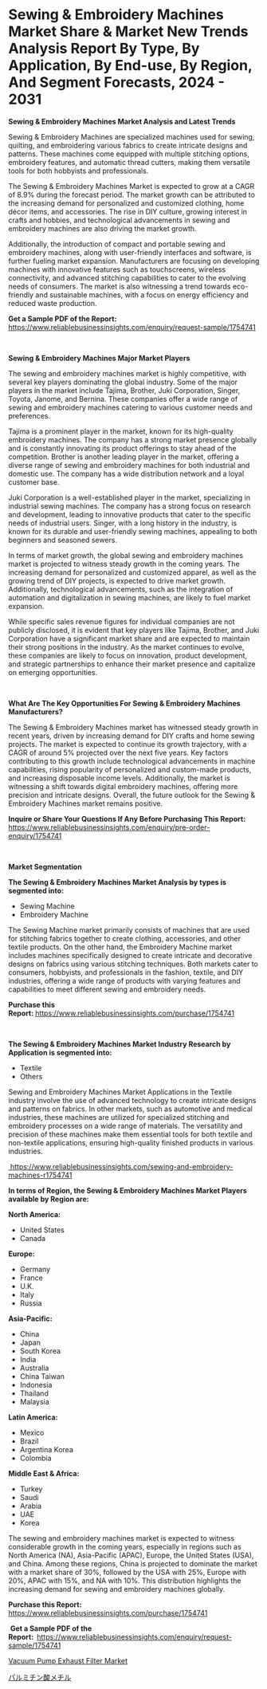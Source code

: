 <p><h1>Sewing & Embroidery Machines Market Share & Market New Trends Analysis Report By Type, By Application, By End-use, By Region, And Segment Forecasts, 2024 - 2031</h1></p><p><strong>Sewing & Embroidery Machines Market Analysis and Latest Trends</strong></p>
<p><p>Sewing & Embroidery Machines are specialized machines used for sewing, quilting, and embroidering various fabrics to create intricate designs and patterns. These machines come equipped with multiple stitching options, embroidery features, and automatic thread cutters, making them versatile tools for both hobbyists and professionals.</p><p>The Sewing & Embroidery Machines Market is expected to grow at a CAGR of 8.9% during the forecast period. The market growth can be attributed to the increasing demand for personalized and customized clothing, home décor items, and accessories. The rise in DIY culture, growing interest in crafts and hobbies, and technological advancements in sewing and embroidery machines are also driving the market growth.</p><p>Additionally, the introduction of compact and portable sewing and embroidery machines, along with user-friendly interfaces and software, is further fueling market expansion. Manufacturers are focusing on developing machines with innovative features such as touchscreens, wireless connectivity, and advanced stitching capabilities to cater to the evolving needs of consumers. The market is also witnessing a trend towards eco-friendly and sustainable machines, with a focus on energy efficiency and reduced waste production.</p></p>
<p><strong>Get a Sample PDF of the Report:&nbsp;</strong> <a href="https://www.reliablebusinessinsights.com/enquiry/request-sample/1754741">https://www.reliablebusinessinsights.com/enquiry/request-sample/1754741</a></p>
<p>&nbsp;</p>
<p><strong>Sewing & Embroidery Machines Major Market Players</strong></p>
<p><p>The sewing and embroidery machines market is highly competitive, with several key players dominating the global industry. Some of the major players in the market include Tajima, Brother, Juki Corporation, Singer, Toyota, Janome, and Bernina. These companies offer a wide range of sewing and embroidery machines catering to various customer needs and preferences.</p><p>Tajima is a prominent player in the market, known for its high-quality embroidery machines. The company has a strong market presence globally and is constantly innovating its product offerings to stay ahead of the competition. Brother is another leading player in the market, offering a diverse range of sewing and embroidery machines for both industrial and domestic use. The company has a wide distribution network and a loyal customer base.</p><p>Juki Corporation is a well-established player in the market, specializing in industrial sewing machines. The company has a strong focus on research and development, leading to innovative products that cater to the specific needs of industrial users. Singer, with a long history in the industry, is known for its durable and user-friendly sewing machines, appealing to both beginners and seasoned sewers.</p><p>In terms of market growth, the global sewing and embroidery machines market is projected to witness steady growth in the coming years. The increasing demand for personalized and customized apparel, as well as the growing trend of DIY projects, is expected to drive market growth. Additionally, technological advancements, such as the integration of automation and digitalization in sewing machines, are likely to fuel market expansion.</p><p>While specific sales revenue figures for individual companies are not publicly disclosed, it is evident that key players like Tajima, Brother, and Juki Corporation have a significant market share and are expected to maintain their strong positions in the industry. As the market continues to evolve, these companies are likely to focus on innovation, product development, and strategic partnerships to enhance their market presence and capitalize on emerging opportunities.</p></p>
<p>&nbsp;</p>
<p><strong>What Are The Key Opportunities For Sewing & Embroidery Machines Manufacturers?</strong></p>
<p><p>The Sewing & Embroidery Machines market has witnessed steady growth in recent years, driven by increasing demand for DIY crafts and home sewing projects. The market is expected to continue its growth trajectory, with a CAGR of around 5% projected over the next five years. Key factors contributing to this growth include technological advancements in machine capabilities, rising popularity of personalized and custom-made products, and increasing disposable income levels. Additionally, the market is witnessing a shift towards digital embroidery machines, offering more precision and intricate designs. Overall, the future outlook for the Sewing & Embroidery Machines market remains positive.</p></p>
<p><strong>Inquire or Share Your Questions If Any Before Purchasing This Report:</strong> <a href="https://www.reliablebusinessinsights.com/enquiry/pre-order-enquiry/1754741">https://www.reliablebusinessinsights.com/enquiry/pre-order-enquiry/1754741</a></p>
<p>&nbsp;</p>
<p><strong>Market Segmentation</strong></p>
<p><strong>The Sewing & Embroidery Machines Market Analysis by types is segmented into:</strong></p>
<p><ul><li>Sewing Machine</li><li>Embroidery Machine</li></ul></p>
<p><p>The Sewing Machine market primarily consists of machines that are used for stitching fabrics together to create clothing, accessories, and other textile products. On the other hand, the Embroidery Machine market includes machines specifically designed to create intricate and decorative designs on fabrics using various stitching techniques. Both markets cater to consumers, hobbyists, and professionals in the fashion, textile, and DIY industries, offering a wide range of products with varying features and capabilities to meet different sewing and embroidery needs.</p></p>
<p><strong>Purchase this Report:&nbsp;</strong><a href="https://www.reliablebusinessinsights.com/purchase/1754741">https://www.reliablebusinessinsights.com/purchase/1754741</a></p>
<p>&nbsp;</p>
<p><strong>The Sewing & Embroidery Machines Market Industry Research by Application is segmented into:</strong></p>
<p><ul><li>Textile</li><li>Others</li></ul></p>
<p><p>Sewing and Embroidery Machines Market Applications in the Textile industry involve the use of advanced technology to create intricate designs and patterns on fabrics. In other markets, such as automotive and medical industries, these machines are utilized for specialized stitching and embroidery processes on a wide range of materials. The versatility and precision of these machines make them essential tools for both textile and non-textile applications, ensuring high-quality finished products in various industries.</p></p>
<p><a href="https://www.reliablebusinessinsights.com/sewing-and-embroidery-machines-r1754741">&nbsp;https://www.reliablebusinessinsights.com/sewing-and-embroidery-machines-r1754741</a></p>
<p><strong>In terms of Region, the Sewing & Embroidery Machines Market Players available by Region are:</strong></p>
<p>
    <p> <strong> North America: </strong>
        <ul>
            <li>United States</li>
            <li>Canada</li>
        </ul>
        </p> 
    <p> <strong> Europe: </strong>
        <ul>
            <li>Germany</li>
            <li>France</li>
            <li>U.K.</li>
            <li>Italy</li>
            <li>Russia</li>
        </ul>
        </p> 
    <p> <strong> Asia-Pacific: </strong>
        <ul>
            <li>China</li>
            <li>Japan</li>
            <li>South Korea</li>
            <li>India</li>
            <li>Australia</li>
            <li>China Taiwan</li>
            <li>Indonesia</li>
            <li>Thailand</li>
            <li>Malaysia</li>
        </ul>
        </p> 
    <p> <strong> Latin America: </strong>
        <ul>
            <li>Mexico</li>
            <li>Brazil</li>
            <li>Argentina Korea</li>
            <li>Colombia</li>
        </ul>
        </p> 
    <p> <strong> Middle East & Africa: </strong>
        <ul>
            <li>Turkey</li>
            <li>Saudi</li>
            <li>Arabia</li>
            <li>UAE</li>
            <li>Korea</li>
        </ul>
    </p>
    </p>
<p><p>The sewing and embroidery machines market is expected to witness considerable growth in the coming years, especially in regions such as North America (NA), Asia-Pacific (APAC), Europe, the United States (USA), and China. Among these regions, China is projected to dominate the market with a market share of 30%, followed by the USA with 25%, Europe with 20%, APAC with 15%, and NA with 10%. This distribution highlights the increasing demand for sewing and embroidery machines globally.</p></p>
<p><strong>Purchase this Report: </strong><a href="https://www.reliablebusinessinsights.com/purchase/1754741">https://www.reliablebusinessinsights.com/purchase/1754741</a></p>
<p>&nbsp;<strong>Get a Sample PDF of the Report:&nbsp;&nbsp;</strong><a href="https://www.reliablebusinessinsights.com/enquiry/request-sample/1754741">https://www.reliablebusinessinsights.com/enquiry/request-sample/1754741</a></p>
<p><strong></strong></p>
<p><p><a href="https://github.com/bobicer/Market-Research-Report-List-4/blob/main/vacuum-pump-exhaust-filter-market.md">Vacuum Pump Exhaust Filter Market</a></p><p><a href="https://medium.com/@estasprer20231/%E5%B8%82%E5%A0%B4%E4%BA%88%E6%B8%AC-%E3%82%B0%E3%83%AD%E3%83%BC%E3%83%90%E3%83%AB%E3%83%A1%E3%83%81%E3%83%AB%E3%83%91%E3%83%AB%E3%83%9F%E3%83%86%E3%83%BC%E3%83%88%E3%81%AE%E3%83%88%E3%83%AC%E3%83%B3%E3%83%89%E3%81%A8%E5%BD%B1%E9%9F%BF%E5%88%86%E6%9E%90-2024%E5%B9%B4-e7506319c794">パルミチン酸メチル</a></p></p>